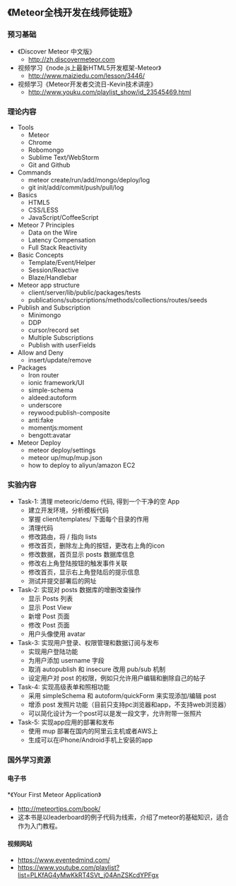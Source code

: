 ## 《Meteor全栈开发在线师徒班》

### 预习基础
* 《Discover Meteor 中文版》
  - http://zh.discovermeteor.com
* 视频学习《node.js上最新HTML5开发框架-Meteor》
  - http://www.maiziedu.com/lesson/3446/
* 视频学习《Meteor开发者交流日-Kevin技术讲座》
  - http://www.youku.com/playlist_show/id_23545469.html
  
### 理论内容
* Tools
  - Meteor
  - Chrome
  - Robomongo
  - Sublime Text/WebStorm
  - Git and Github
* Commands
  - meteor create/run/add/mongo/deploy/log
  - git init/add/commit/push/pull/log
* Basics
  - HTML5
  - CSS/LESS
  - JavaScript/CoffeeScript
* Meteor 7 Principles
  - Data on the Wire
  - Latency Compensation
  - Full Stack Reactivity
* Basic Concepts
  - Template/Event/Helper
  - Session/Reactive
  - Blaze/Handlebar
* Meteor app structure
  - client/server/lib/public/packages/tests
  - publications/subscriptions/methods/collections/routes/seeds
* Publish and Subscription
  - Minimongo
  - DDP
  - cursor/record set
  - Multiple Subscriptions 
  - Publish with userFields
* Allow and Deny
  - insert/update/remove
* Packages
  - Iron router
  - ionic framework/UI 
  - simple-schema
  - aldeed:autoform
  - underscore
  - reywood:publish-composite
  - anti:fake
  - momentjs:moment
  - bengott:avatar
* Meteor Deploy
  - meteor deploy/settings
  - meteor up/mup/mup.json
  - how to deploy to aliyun/amazon EC2

### 实验内容
* Task-1: 清理 meteoric/demo 代码, 得到一个干净的空 App
  - 建立开发环境，分析模板代码
  - 掌握 client/templates/ 下面每个目录的作用
  - 清理代码
  - 修改路由，将 / 指向 lists
  - 修改首页，删除左上角的按钮，更改右上角的icon
  - 修改数据，首页显示 posts 数据库信息
  - 修改右上角登陆按钮的触发事件关联
  - 修改首页，显示右上角登陆后的提示信息
  - 测试并提交部署后的网址
* Task-2: 实现对 posts 数据库的增删改查操作
  - 显示 Posts 列表
  - 显示 Post View
  - 新增 Post 页面
  - 修改 Post 页面
  - 用户头像使用 avatar
* Task-3: 实现用户登录、权限管理和数据订阅与发布
  - 实现用户登陆功能
  - 为用户添加 username 字段
  - 取消 autopublish 和 insecure 改用 pub/sub 机制
  - 设定用户对 post 的权限，例如只允许用户编辑和删除自己的帖子
* Task-4: 实现高级表单和照相功能
  - 采用 simpleSchema 和 autoform/quickForm 来实现添加/编辑 post
  - 增添 post 发照片功能（目前只支持pc浏览器和app，不支持web浏览器）
  - 可以简化设计为一个post可以是发一段文字，允许附带一张照片
* Task-5: 实现app应用的部署和发布
  - 使用 mup 部署在国内的阿里云主机或者AWS上
  - 生成可以在iPhone/Android手机上安装的app

### 国外学习资源
#### 电子书
*《Your First Meteor Application》
  - http://meteortips.com/book/
  - 这本书是以leaderboard的例子代码为线索，介绍了meteor的基础知识，适合作为入门教程。

#### 视频网站
* https://www.eventedmind.com/
* https://www.youtube.com/playlist?list=PLKfAG4yMwKkRT4SVt_j04AnZSKcdYPFgx
